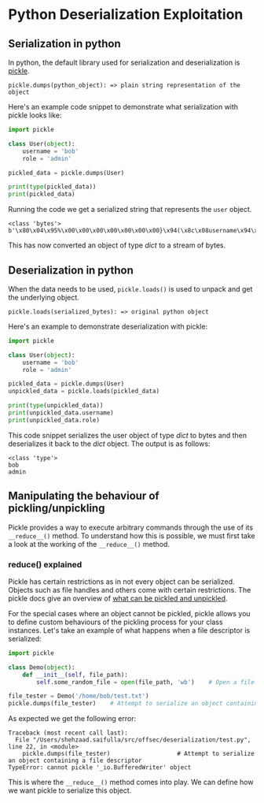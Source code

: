 # Python Deserialization Exploitation

## Serialization in python

In python, the default library used for serialization and deserialization is [pickle](https://docs.python.org/3.6/library/pickle.html).

```pickle.dumps(python_object): => plain string representation of the object```

Here's an example code snippet to demonstrate what serialization with pickle looks like:

```python
import pickle

class User(object):
    username = 'bob'
    role = 'admin'

pickled_data = pickle.dumps(User)

print(type(pickled_data))
print(pickled_data)
```

Running the code we get a serialized string that represents the ```user``` object.

```console
<class 'bytes'>
b'\x80\x04\x95%\x00\x00\x00\x00\x00\x00\x00}\x94(\x8c\x08username\x94\x8c\x03bob\x94\x8c\x04role\x94\x8c\x05admin\x94u.'
```

This has now converted an object of type *dict* to a stream of bytes.

## Deserialization in python

When the data needs to be used, ```pickle.loads()``` is used to unpack and get the underlying object.

```pickle.loads(serialized_bytes): => original python object```

Here's an example to demonstrate deserialization with pickle:

```python
import pickle

class User(object):
    username = 'bob'
    role = 'admin'

pickled_data = pickle.dumps(User)
unpickled_data = pickle.loads(pickled_data)

print(type(unpickled_data))
print(unpickled_data.username)
print(unpickled_data.role)
```

This code snippet serializes the user object of type *dict* to bytes and then deserializes it back to the *dict* object. The output is as follows:

```console
<class 'type'>
bob
admin
```

## Manipulating the behaviour of pickling/unpickling

Pickle provides a way to execute arbitrary commands through the use of its ```__reduce__()``` method. To understand how this is possible, we must first take a look at the working of the ```__reduce__()``` method.

### __reduce__() explained

Pickle has certain restrictions as in not every object can be serialized. Objects such as file handles and others come with certain restrictions. The pickle docs give an overview of [what can be pickled and unpickled](https://docs.python.org/3/library/pickle.html#what-can-be-pickled-and-unpickled).

For the special cases where an object cannot be pickled, pickle allows you to define custom behaviours of the pickling process for your class instances. Let's take an example of what happens when a file descriptor is serialized:

```python
import pickle

class Demo(object):
    def __init__(self, file_path):
        self.some_random_file = open(file_path, 'wb')    # Open a file in write mode

file_tester = Demo('/home/bob/test.txt')
pickle.dumps(file_tester)    # Attempt to serialize an object containing a file descriptor
```

As expected we get the following error:

```console
Traceback (most recent call last):
  File "/Users/shehzaad.saifulla/src/offsec/deserialization/test.py", line 22, in <module>
    pickle.dumps(file_tester)                   # Attempt to serialize an object containing a file descriptor
TypeError: cannot pickle '_io.BufferedWriter' object
```

This is where the ```__reduce__()``` method comes into play. We can define how we want pickle to serialize this object.